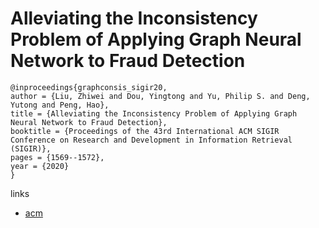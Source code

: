 # Alleviating the Inconsistency Problem of Applying Graph Neural Network to Fraud Detection

```
@inproceedings{graphconsis_sigir20,
author = {Liu, Zhiwei and Dou, Yingtong and Yu, Philip S. and Deng, Yutong and Peng, Hao},
title = {Alleviating the Inconsistency Problem of Applying Graph Neural Network to Fraud Detection},
booktitle = {Proceedings of the 43rd International ACM SIGIR Conference on Research and Development in Information Retrieval (SIGIR)},
pages = {1569--1572},
year = {2020}
}
```

links
- [acm](https://dl.acm.org/doi/10.1145/3397271.3401253)
